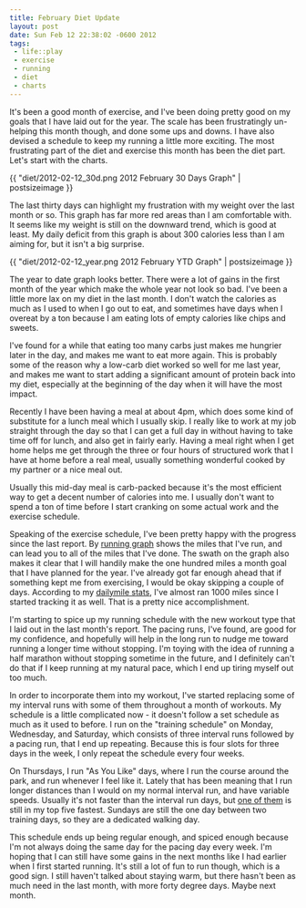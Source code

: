 ```yaml
--- 
title: February Diet Update
layout: post
date: Sun Feb 12 22:38:02 -0600 2012
tags:
 - life::play
 - exercise
 - running
 - diet
 - charts
---
```


It's been a good month of exercise, and I've been doing pretty good on
my goals that I have laid out for the year.  The scale has been
frustratingly un-helping this month though, and done some ups and
downs.  I have also devised a schedule to keep my running a little more
exciting.  The most frustrating part of the diet and exercise this
month has been the diet part.  Let's start with the charts.

{{ "diet/2012-02-12_30d.png 2012 February 30 Days Graph" | postsizeimage }}

The last thirty days can highlight my frustration with my weight over
the last month or so.  This graph has far more red areas than I am
comfortable with.  It seems like my weight is still on the downward
trend, which is good at least.   My daily deficit from this graph is
about 300 calories less than I am aiming for, but it isn't a big
surprise.

{{ "diet/2012-02-12_year.png 2012 February YTD Graph" | postsizeimage }}

The year to date graph looks better.  There were a lot of gains in the
first month of the year which make the whole year not look so bad.
I've been a little more lax on my diet in the last month.  I don't
watch the calories as much as I used to when I go out to eat, and
sometimes have days when I overeat by a ton because I am eating lots
of empty calories like chips and sweets.

I've found for a while that eating too many carbs just makes me
hungrier later in the day, and makes me want to eat more again.  This
is probably some of the reason why a low-carb diet worked so well for
me last year, and makes me want to start adding a significant amount
of protein back into my diet, especially at the beginning of the day
when it will have the most impact.

Recently I have been having a meal at about 4pm, which does some kind
of substitute for a lunch meal which I usually skip.   I really like
to work at my job straight through the day so that I can get a full
day in without having to take time off for lunch, and also get in
fairly early.  Having a meal right when I get home helps me get
through the three or four hours of structured work that I have at home
before a real meal, usually something wonderful cooked by my partner
or a nice meal out.

Usually this mid-day meal is carb-packed because it's the most
efficient way to get a decent number of calories into me.  I usually
don't want to spend a ton of time before I start cranking on some
actual work and the exercise schedule.

Speaking of the exercise schedule, I've been pretty happy with the
progress since the last report.  By [running graph][1] shows the
miles that I've run, and can lead you to all of the miles that I've
done.  The swath on the graph also makes it clear that I will handily
make the one hundred miles a month goal that I have planned for the
year.  I've already got far enough ahead that if something kept me
from exercising, I would be okay skipping a couple of days.  According
to my [dailymile stats][2], I've almost ran 1000 miles since I started
tracking it as well.  That is a pretty nice accomplishment.

[1]: https://www.beeminder.com/jamuraa/goals/running
[2]: http://www.dailymile.com/people/jamuraa#ref=tophd

I'm starting to spice up my running schedule with the new workout type
that I laid out in the last month's report.  The pacing runs, I've
found, are good for my confidence, and hopefully will help in the long
run to nudge me toward running a longer time without stopping.
I'm toying with the idea of running a half marathon without stopping
sometime in the future, and I definitely can't do that if I keep
running at my natural pace, which I end up tiring myself out too much.

In order to incorporate them into my workout, I've started replacing
some of my interval runs with some of them throughout a month of
workouts.  My schedule is a little complicated now - it doesn't follow
a set schedule as much as it used to before.  I run on the "training
schedule" on Monday, Wednesday, and Saturday, which consists of three
interval runs followed by a pacing run, that I end up repeating.
Because this is four slots for three days in the week, I only repeat
the schedule every four weeks.  

On Thursdays, I run "As You Like"
days, where I run the course around the park, and run whenever I feel
like it.  Lately that has been meaning that I run longer distances
than I would on my normal interval run, and have variable speeds.
Usually it's not faster than the interval run days, but [one of
them][3]
is still in my top five fastest.  Sundays are still the one day between
two training days, so they are a dedicated walking day.

[3]: http://www.dailymile.com/people/jamuraa/entries/11642928

This schedule ends up being regular enough, and spiced enough because
I'm not always doing the same day for the pacing day every week.  I'm
hoping that I can still have some gains in the next months like I had
earlier when I first started running.  It's still a lot of fun to run
though, which is a good sign.  I still haven't talked about staying
warm, but there hasn't been as much need in the last month, with
more forty degree days.  Maybe next month.

